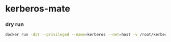 # kerberos-mate

### dry run
```bash
docker run -dit --privileged --name=kerberos --net=host -v /root/kerberos:/root/kerberos ttbb/kerberos-mate:latest bash
```